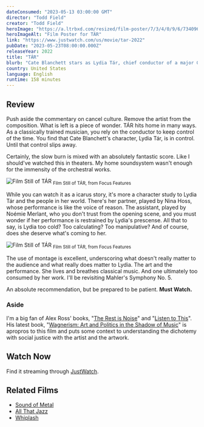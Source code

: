 ```yaml
---
dateConsumed: "2023-05-13 03:00:00 GMT"
director: "Todd Field"
creator: "Todd Field"
heroImage: "https://a.ltrbxd.com/resized/film-poster/7/3/4/0/9/6/734096-tar-0-230-0-345-crop.jpg?v=e6d8348cff"
heroImageAlt: "Film Poster for TÁR"
link: "https://www.justwatch.com/us/movie/tar-2022"
pubDate: "2023-05-23T08:00:00.000Z"
releaseYear: 2022
title: "TÁR"
blurb: "Cate Blanchett stars as Lydia Tár, chief conductor of a major German orchestra. In a strongly, yet still and resounding piece that leaves you contemplating why we stopped tolerating bad people making good art, and if that's ok."
country: United States
language: English
runtime: 158 minutes
---
```


## Review

Push aside the commentary on cancel culture. Remove the artist from the composition. What is left is a piece of wonder. TÁR hits home in many ways. As a classically trained musician, you rely on the conductor to keep control of the time. You find that Cate Blanchett's character, Lydia Tár, is in control. Until that control slips away.

Certainly, the slow burn is mixed with an absolutely fantastic score. Like I should've watched this in theaters. My home soundsystem wasn't enough for the immensity of the orchestral works.

![Film Still of TÁR](https://film-grab.com/wp-content/uploads/photo-gallery/Tar_22.jpg?bwg=1680016802)
<sub>Film Still of TÁR, from Focus Features</sub>

While you can watch it as a icarus story, it's more a character study to Lydia Tár and the people in her world. There's her partner, played by Nina Hoss, whose performance is like the voice of reason. The assistant, played by Noémie Merlant, who you don't trust from the opening scene, and you must wonder if her performance is restrained by Lydia's prescense. All that to say, is Lydia too cold? Too calculating? Too manipulative? And of course, does she deserve what's coming to her.

![Film Still of TÁR](https://film-grab.com/wp-content/uploads/photo-gallery/Tar_03.jpg?bwg=1680016803)
<sub>Film Still of TÁR, from Focus Features</sub>

The use of montage is excellent, underscoring what doesn't really matter to the audience and what really does matter to Lydia. The art and the performance. She lives and breathes classical music. And one ultimately too consumed by her work. I'll be revisiting Mahler's Symphony No. 5.

An absolute recommendation, but be prepared to be patient. **Must Watch.**

### Aside

I'm a big fan of Alex Ross' books, "[The Rest is Noise](https://amzn.to/4236ZLF)" and "[Listen to This](https://amzn.to/422Gwha)". His latest book, "[Wagnerism: Art and Politics in the Shadow of Music](https://amzn.to/45u6wVy)" is apropros to this film and puts some context to understanding the dichotemy with social justice with the artist and the artwork.

## Watch Now

Find it streaming through [JustWatch](https://www.justwatch.com/us/movie/tar-2022).

## Related Films

- [Sound of Metal](https://www.justwatch.com/us/movie/sound-of-metal)
- [All That Jazz](https://www.justwatch.com/us/movie/all-that-jazz)
- [Whiplash](https://www.justwatch.com/us/movie/whiplash)
